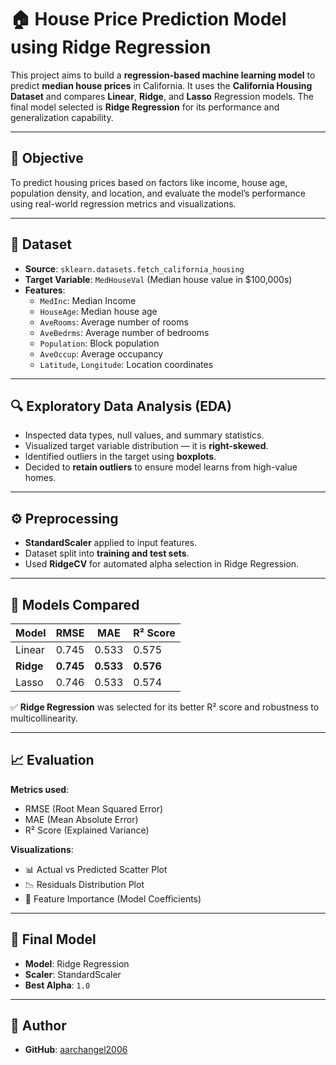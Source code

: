 # 🏠 House Price Prediction Model using Ridge Regression


This project aims to build a **regression-based machine learning model** to predict **median house prices** in California. It uses the **California Housing Dataset** and compares **Linear**, **Ridge**, and **Lasso** Regression models. The final model selected is **Ridge Regression** for its performance and generalization capability.

---

## 📌 Objective

To predict housing prices based on factors like income, house age, population density, and location, and evaluate the model’s performance using real-world regression metrics and visualizations.

---

## 📂 Dataset

- **Source**: `sklearn.datasets.fetch_california_housing`
- **Target Variable**: `MedHouseVal` (Median house value in $100,000s)
- **Features**:
  - `MedInc`: Median Income
  - `HouseAge`: Median house age
  - `AveRooms`: Average number of rooms
  - `AveBedrms`: Average number of bedrooms
  - `Population`: Block population
  - `AveOccup`: Average occupancy
  - `Latitude`, `Longitude`: Location coordinates

---

## 🔍 Exploratory Data Analysis (EDA)

- Inspected data types, null values, and summary statistics.
- Visualized target variable distribution — it is **right-skewed**.
- Identified outliers in the target using **boxplots**.
- Decided to **retain outliers** to ensure model learns from high-value homes.

---

## ⚙️ Preprocessing

- **StandardScaler** applied to input features.
- Dataset split into **training and test sets**.
- Used **RidgeCV** for automated alpha selection in Ridge Regression.

---

## 🧠 Models Compared

| Model      | RMSE  | MAE   | R² Score |
|------------|-------|-------|----------|
| Linear     | 0.745 | 0.533 | 0.575    |
| **Ridge**  | **0.745** | **0.533** | **0.576** |
| Lasso      | 0.746 | 0.533 | 0.574    |

✅ **Ridge Regression** was selected for its better R² score and robustness to multicollinearity.

---

## 📈 Evaluation

**Metrics used**:
- RMSE (Root Mean Squared Error)
- MAE (Mean Absolute Error)
- R² Score (Explained Variance)

**Visualizations**:
- 📊 Actual vs Predicted Scatter Plot
- 📉 Residuals Distribution Plot
- 📌 Feature Importance (Model Coefficients)

---

## 🔢 Final Model

- **Model**: Ridge Regression
- **Scaler**: StandardScaler
- **Best Alpha**: `1.0`

---

## 👤 Author

- **GitHub**: [aarchangel2006](https://github.com/archangel2006)

